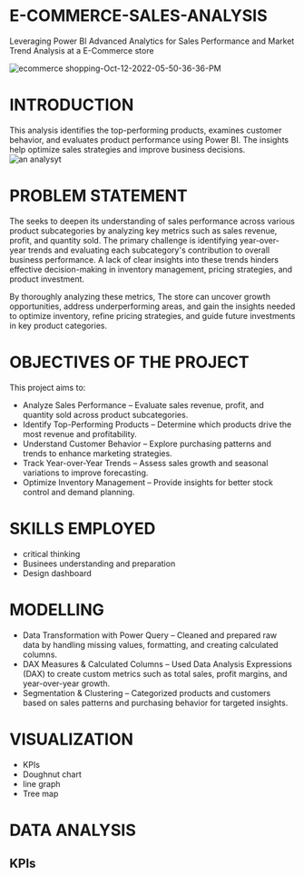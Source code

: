 # E-COMMERCE-SALES-ANALYSIS
Leveraging Power BI Advanced Analytics for Sales Performance and Market Trend Analysis at a E-Commerce store 


![ecommerce shopping-Oct-12-2022-05-50-36-36-PM](https://github.com/user-attachments/assets/8fd21afa-5383-4056-8567-07dbfeb4db44)

# INTRODUCTION
This analysis identifies the top-performing products, examines customer behavior, and evaluates product performance using Power BI.
The insights help optimize sales strategies and improve business decisions.
![an analysyt ](https://github.com/user-attachments/assets/970465a9-a2dc-4b2f-96fb-7c73cbaf42b0)

# PROBLEM STATEMENT 
The  seeks to deepen its understanding of sales performance across various product subcategories by analyzing key metrics such as sales revenue, profit, and quantity sold. The primary challenge is identifying year-over-year trends and evaluating each subcategory's contribution to overall business performance. A lack of clear insights into these trends hinders effective decision-making in inventory management, pricing strategies, and product investment.

By thoroughly analyzing these metrics, The store  can uncover growth opportunities, address underperforming areas, and gain the insights needed to optimize inventory, refine pricing strategies, and guide future investments in key product categories.

# OBJECTIVES OF THE PROJECT
This project aims to:

- Analyze Sales Performance – Evaluate sales revenue, profit, and quantity sold across product subcategories.
- Identify Top-Performing Products – Determine which products drive the most revenue and profitability.
- Understand Customer Behavior – Explore purchasing patterns and trends to enhance marketing strategies.
- Track Year-over-Year Trends – Assess sales growth and seasonal variations to improve forecasting.
- Optimize Inventory Management – Provide insights for better stock control and demand planning.

# SKILLS EMPLOYED
 - critical thinking
 - Businees understanding and preparation
 - Design dashboard

# MODELLING 
- Data Transformation with Power Query – Cleaned and prepared raw data by handling missing values, formatting, and creating calculated columns.
- DAX Measures & Calculated Columns – Used Data Analysis Expressions (DAX) to create custom metrics such as total sales, profit margins, and year-over-year growth.
- Segmentation & Clustering – Categorized products and customers based on sales patterns and purchasing behavior for targeted insights.


# VISUALIZATION 
- KPIs
- Doughnut chart 
- line graph
- Tree map



# DATA ANALYSIS 
## KPIs
